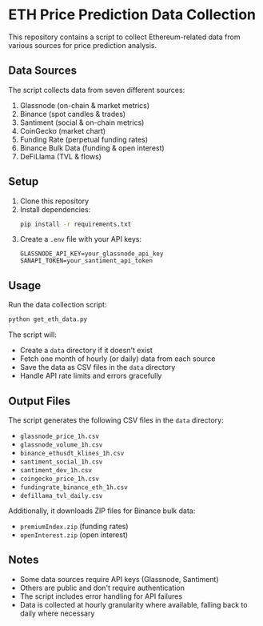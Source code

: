# ETH Price Prediction Data Collection

This repository contains a script to collect Ethereum-related data from various sources for price prediction analysis.

## Data Sources

The script collects data from seven different sources:
1. Glassnode (on-chain & market metrics)
2. Binance (spot candles & trades)
3. Santiment (social & on-chain metrics)
4. CoinGecko (market chart)
5. Funding Rate (perpetual funding rates)
6. Binance Bulk Data (funding & open interest)
7. DeFiLlama (TVL & flows)

## Setup

1. Clone this repository
2. Install dependencies:
   ```bash
   pip install -r requirements.txt
   ```
3. Create a `.env` file with your API keys:
   ```
   GLASSNODE_API_KEY=your_glassnode_api_key
   SANAPI_TOKEN=your_santiment_api_token
   ```

## Usage

Run the data collection script:
```bash
python get_eth_data.py
```

The script will:
- Create a `data` directory if it doesn't exist
- Fetch one month of hourly (or daily) data from each source
- Save the data as CSV files in the `data` directory
- Handle API rate limits and errors gracefully

## Output Files

The script generates the following CSV files in the `data` directory:
- `glassnode_price_1h.csv`
- `glassnode_volume_1h.csv`
- `binance_ethusdt_klines_1h.csv`
- `santiment_social_1h.csv`
- `santiment_dev_1h.csv`
- `coingecko_price_1h.csv`
- `fundingrate_binance_eth_1h.csv`
- `defillama_tvl_daily.csv`

Additionally, it downloads ZIP files for Binance bulk data:
- `premiumIndex.zip` (funding rates)
- `openInterest.zip` (open interest)

## Notes

- Some data sources require API keys (Glassnode, Santiment)
- Others are public and don't require authentication
- The script includes error handling for API failures
- Data is collected at hourly granularity where available, falling back to daily where necessary 